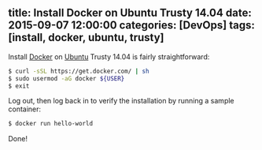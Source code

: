 title: Install Docker on Ubuntu Trusty 14.04
date: 2015-09-07 12:00:00
categories: [DevOps]
tags: [install, docker, ubuntu, trusty]
---

Install [Docker] on [Ubuntu] Trusty 14.04 is fairly straightforward:

```sh
$ curl -sSL https://get.docker.com/ | sh
$ sudo usermod -aG docker ${USER}
$ exit
```

Log out, then log back in to verify the installation by running a sample container:

```sh
$ docker run hello-world
```

Done!

[Docker]: https://www.docker.com/
[Ubuntu]: http://www.ubuntu.com/
